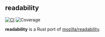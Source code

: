 ## readability

[![CI](https://github.com/terror/readability/actions/workflows/ci.yaml/badge.svg)](https://github.com/terror/readability/actions/workflows/ci.yaml)
![Coverage](https://img.shields.io/badge/Coverage-18%2F130_(13%25)-orange)

**readability** is a Rust port of [mozilla/readability](https://github.com/mozilla/readability).
